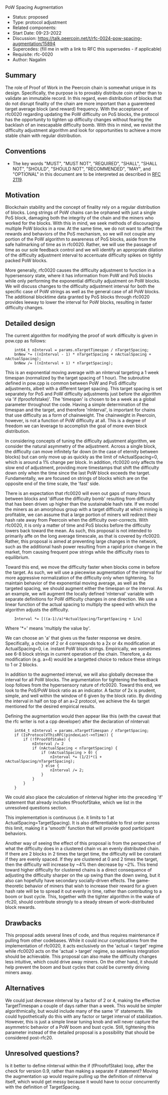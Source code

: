  PoW Spacing Augmentation

- Status: proposed
- Type: protocol adjustment
- Related components: 
- Start Date: 09-23-2022
- Discussion: https://talk.peercoin.net/t/rfc-0024-pow-spacing-augmentation/15894
- Supercedes: (fill me in with a link to RFC this supersedes - if applicable)
- Requisite: rfc-0020
- Author: Nagalim

## Summary

The role of Proof of Work in the Peercoin chain is somewhat unique in its design.
Specifically, the purpose is to provably distribute coin rather than to validate an immutable record.
In this regard, even distribution of blocks that do not disrupt finality of the chain are more important than a guarenteed target average block (and reward) frequency.
With the acceptance of rfc0020 regarding updating the PoW difficulty on PoS blocks, the protocol has the opportunity to tighten up difficulty changes without fearing the backlash of an inescapable difficulty bomb.
With this in mind, we revisit the difficulty adjustment algorithm and look for opportunities to achieve a more stable chain with regular distribution.

## Conventions
- The key words "MUST", "MUST NOT", "REQUIRED", "SHALL", "SHALL NOT", "SHOULD", "SHOULD NOT", "RECOMMENDED", "MAY", and "OPTIONAL" in this document are to be interpreted as described in [RFC 2119](http://tools.ietf.org/html/rfc2119).

## Motivation

Blockchain stability and the concept of finality rely on a regular distribution of blocks.
Long strings of PoW chains can be orphaned with just a single PoS block, damaging both the integrity of the chain and the miners who worked for the blocks.
With this in mind, we seek methods of discouraging multiple PoW blocks in a row.
At the same time, we do not want to affect the rewards and behaviors of the PoS mechanism, so we will not couple any portion of the PoW algorithm to awareness of PoS blocks, aside from the safe hallmarking of time as in rfc0020.
Rather, we will use the passage of time as our sole feedback control and we will identify an appropriate dilation of the difficulty adjustment interval to accentuate difficulty spikes on tightly packed PoW blocks.

More generally, rfc0020 causes the difficulty adjustment to function in a hypersensory state, where it has information from PoW and PoS blocks while only performing the exponential difficulty adjustment on PoW blocks.
We will discuss changes to the difficulty adjustment interval for both the specific case of PoW strings as well as the general case of all PoW blocks.
The additional blocktime data granted by PoS blocks through rfc0020 provides leeway to lower the interval for PoW blocks, resulting in faster difficulty changes.

## Detailed design

The current algorithm for modifying the proof of work difficulty is given in pow.cpp as follows:

        int64_t nInterval = params.nTargetTimespan / nTargetSpacing;
        bnNew *= ((nInterval - 1) * nTargetSpacing + nActualSpacing + nActualSpacing);
        bnNew /= ((nInterval + 1) * nTargetSpacing);

This is an exponential moving average with an nInterval targeting a 1 week timespan (normalized by the target spacing of 1 hour).
The subroutine defined in pow.cpp is common between PoW and PoS difficulty adjustments, albeit with a different target spacing.
This target spacing is set separately for PoS and PoW difficulty adjustments just before the algorithm via 'if (fproofofstake)'.
The 'timespan' is chosen to be a week as a global parameter throughout the code.
Having a simple determination of the timespan and the target, and therefore 'nInterval', is important for chains that use difficulty as a form of chainweight.
The chainweight in Peercoin, however, is not a function of PoW difficulty at all.
This is a degree of freedom we can leverage to accomplish the goal of more even block distribution.

In considering concepts of tuning the difficulty adjustment algorithm, we consider the natural asymmetry of the adjustment.
Across a single block, the difficulty can move infinitely far down (in the case of eternity between blocks) but can only move up as quickly as the limit of nActualSpacing=0, which is around a 1% change per block.
In addition, rfc0020 only affects the slow end of adjustment, providing more timestamps that shift the difficulty down only when the time since the last PoW block exceeds the target.
Fundamentally, we are focused on strings of blocks which are on the opposite end of the time scale, the 'fast' side.

There is an expectation that rfc0020 will even out gaps of many hours between blocks and 'diffuse the difficulty bomb' resulting from difficulty that has been driven up higher than the sustainable hash rate.
If we model the miners as an amorphous group with a target difficulty at which mining is profitable, we can assume that a large portion of miners will redirect their hash rate away from Peercoin when the difficulty over-corrects.
With rfc0020, it is only a matter of time and PoS blocks before the difficulty lowers back toward the mean.
As such, this proposal is not intended to primarily affe on the long average timescale, as that is covered by rfc0020.
Rather, this proposal is aimed at preventing large changes in the network, such as the additional hash power resulting from a rapid price change in the market, from causing frequent pow strings while the difficulty rises to equilibrium.

Toward this end, we move the difficulty faster when blocks come in before the target.
As such, we will use a piecewise augmentation of the interval for more aggressive normalization of the difficulty only when tightening.
To maintain behavior of the exponential moving average, as well as the targeted spacing, we should augment either the timespan or the interval.
As an example, we will augment the locally defined 'nInterval' variable with separate definitions for PoW difficulty changes in one direction.
We use a linear function of the actual spacing to multiply the speed with which the algorithm adjusts the difficulty.

        Interval *= [((a-1)/a)*ActualSpacing/TargetSpacing + 1/a]

Where '*=' means 'multiply the value by'.

We can choose an 'a' that gives us the faster response we desire.
Specifically, a choice of 2 or 4 corresponds to a 2x or 4x modification at ActualSpacing=0, i.e. instant PoW block strings.
Empirically, we sometimes see 6-8 block strings in current operation of the chain.
Therefore, a 4x modification (e.g. a=4) would be a targetted choice to reduce these strings to 1 or 2 blocks.

In addition to the augmented interval, we will also globally decrease the interval for all PoW blocks.
The argumentation for tightening the feedback loop follows from the hypersensory nature of rfc0020.
Toward this end, we look to the PoS/PoW block ratio as an indicator.
A factor of 2x is prudent, simple, and well within the window of 6 given by the block ratio.
By dividing the interval in half on top of an a=2 protocol, we achieve the 4x target mentioned for the desired empirical results.

Defining the augmentation would then appear like this (with the caveat that the rfc writer is not a cpp developer) after the declaration of nInterval:

        int64_t nInterval = params.nTargetTimespan / nTargetSpacing;
        if (IsProtocolVThisRFC(pindexLast->nTime)) {
            if (!fProofOfStake) {
                nInterval /= 2
                if (nActualSpacing < nTargetSpacing) {
                    if (nActualSpacing > 0) {
                        nInterval *= (1/2)*(1 + nActualSpacing/nTargetSpacing);
                    } else {
                        nInterval /= 2;
                    }
                }
            }
        }

We could also place the calculation of nInterval higher into the preceding 'if' statement that already includes fProofofStake, which we list in the unresolved questions section.

This implementation is continuous (i.e. it limits to 1 at ActualSpacing=TargetSpacing).  It is also differentiable to first order across this limit, making it a 'smooth' function that will provide good participant behaviors.

 Another way of seeing the effect of this proposal is from the perspective of what the difficulty does in a clustered chain vs an evenly distributed chain.
 If there are 2 blocks in 2 times the target time, the difficulty will be constant if they are evenly spaced.
 If they are clustered at 0 and 2 times the target, then the difficulty will increase by ~4% then decrease by ~2%.
 This trend toward higher difficulty for clustered chains is a direct consequence of adjusting the difficulty sharper on the up swing than the down swing, but it also can hopefully have secondary socially-driven effects.
 The game-theoretic behavior of miners that wish to increase their reward for a given hash rate will be to spread it out evenly in time, rather than contributing to a boom or bust cycle.
 This, together with the tighter algorithm in the wake of rfc20, should contribute strongly to a steady stream of work-distributed block rewards.

## Drawbacks

This proposal adds several lines of code, and thus requires maintenance if pulling from other codebases.
While it could incur complications from the implementation of rfc0020, it acts exclusively on the 'actual < target' regime while rfc0020 acts on the 'actual > target' regime, so seamless integration should be achievable.
This proposal can also make the difficulty changes less intuitive, which could drive away miners.
On the other hand, it should help prevent the boom and bust cycles that could be currently driving miners away.

## Alternatives

We could just decrease nInterval by a factor of 2 or 4, making the effective TargetTimespan a couple of days rather than a week.
This would be simpler algorithmically, but would include many of the same 'if' statements.
We could hypothetically do this with any factor or target interval of stabilization.
However, this is just a simple linear tuning knob and will never capture the asymmetric behavior of a PoW boom and bust cycle.
Still, tightening this parameter instead of the detailed proposal is a possibility that should be considered post-rfc20.

## Unresolved questions?

Is it better to define nInterval within the if (fProofofStake) loop, after the check for version 0.9, rather than making a separate if statement?
Moving the augmentation up would require pulling up the definition of nInterval itself, which would get messy because it would have to occur concurrently with the definition of TargetSpacing.
